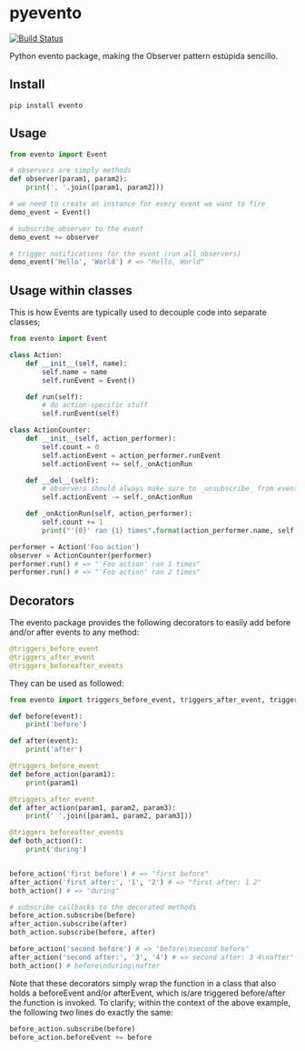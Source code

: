 # pyevento
[![Build Status](https://travis-ci.org/markkorput/pyevento.svg)](https://travis-ci.org/markkorput/pyevento)


Python evento package, making the Observer pattern estúpida sencillo.

## Install

```shell
pip install evento
```

## Usage

```python
from evento import Event

# observers are simply methods
def observer(param1, param2):
	print(', '.join([param1, param2]))

# we need to create an instance for every event we want to fire
demo_event = Event()

# subscribe observer to the event
demo_event += observer

# trigger notifications for the event (run all observers)
demo_event('Hello', 'World') # => "Hello, World"
```

## Usage within classes

This is how Events are typically used to decouple code into separate classes;

```python
from evento import Event

class Action:
	def __init__(self, name):
		self.name = name
		self.runEvent = Event()

	def run(self):
		# do action-specific stuff
		self.runEvent(self)

class ActionCounter:
	def __init__(self, action_performer):
		self.count = 0
		self.actionEvent = action_performer.runEvent
		self.actionEvent += self._onActionRun

	def __del__(self):
		# observers should always make sure to _unsubscribe_ from events when they are done
		self.actionEvent -= self._onActionRun

	def _onActionRun(self, action_performer):
		self.count += 1
		print("'{0}' ran {1} times".format(action_performer.name, self.count))

performer = Action('Foo action')
observer = ActionCounter(performer)
performer.run() # => "'Foo action' ran 1 times"
performer.run() # => "'Foo action' ran 2 times"
```

## Decorators

The evento package provides the following decorators to easily add before and/or after events to any method:

```python
@triggers_before_event
@triggers_after_event
@triggers_beforeafter_events
```

They can be used as followed:

```python
from evento import triggers_before_event, triggers_after_event, triggers_beforeafter_events

def before(event):
    print('before')

def after(event):
    print('after')

@triggers_before_event
def before_action(param1):
    print(param1)

@triggers_after_event
def after_action(param1, param2, param3):
    print(' '.join([param1, param2, param3]))

@triggers_beforeafter_events
def both_action():
    print('during')


before_action('first before') # => "first before"
after_action('first after:', '1', '2') # => "first after: 1 2"
both_action() # => "during"

# subscribe callbacks to the decorated methods
before_action.subscribe(before)
after_action.subscribe(after)
both_action.subscribe(before, after)

before_action('second before') # => "before\nsecond before"
after_action('second after:', '3', '4') # => second after: 3 4\nafter"
both_action() # before\nduring\nafter

```

Note that these decorators simply wrap the function in a class that also holds a beforeEvent and/or afterEvent, which is/are triggered before/after the function is invoked. To clarify; within the context of the above example, the following two lines do exactly the same:

```python
before_action.subscribe(before)
before_action.beforeEvent += before
```
